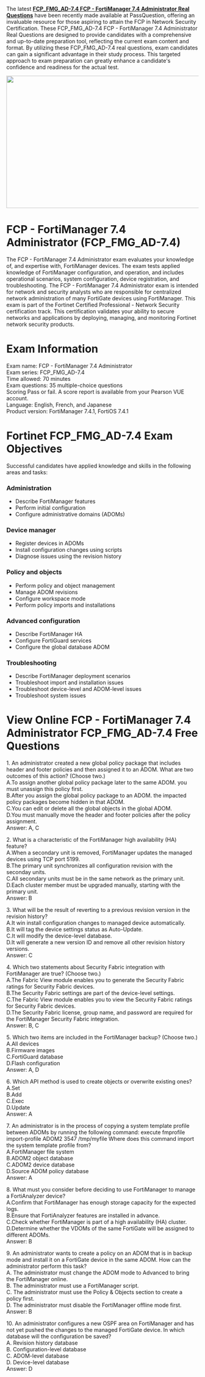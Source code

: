 <p>The latest <strong><a href="https://www.passquestion.com/fcp_fmg_ad-7-4.html">FCP_FMG_AD-7.4 FCP - FortiManager 7.4 Administrator Real Questions</a></strong> have been recently made available at PassQuestion, offering an invaluable resource for those aspiring to attain the FCP in Network Security Certification. These FCP_FMG_AD-7.4 FCP - FortiManager 7.4 Administrator Real Questions are designed to provide candidates with a comprehensive and up-to-date preparation tool, reflecting the current exam content and format. By utilizing these FCP_FMG_AD-7.4 real questions, exam candidates can gain a significant advantage in their study process. This targeted approach to exam preparation can greatly enhance a candidate&#39;s confidence and readiness for the actual test.</p>

<p><img alt="" src="https://www.passquestion.com/uploads/pqcom/images/20240909/904ebf363c3fa2575769152f1d8816eb.png" style="height:347px; width:618px" /></p>

<h1>FCP - FortiManager 7.4 Administrator (FCP_FMG_AD-7.4)</h1>

<p>The FCP - FortiManager 7.4 Administrator exam evaluates your knowledge of, and expertise with, FortiManager devices. The exam tests applied knowledge of FortiManager configuration, and operation, and includes operational scenarios, system configuration, device registration, and troubleshooting. The FCP - FortiManager 7.4 Administrator exam is intended for network and security analysts who are responsible for centralized network administration of many FortiGate devices using FortiManager. This exam is part of the Fortinet Certified Professional - Network Security certification track. This certification validates your ability to secure networks and applications by deploying, managing, and monitoring Fortinet network security products.</p>

<h1>Exam Information</h1>

<p>Exam name: FCP - FortiManager 7.4 Administrator<br />
Exam series: FCP_FMG_AD-7.4<br />
Time allowed: 70 minutes<br />
Exam questions: 35 multiple-choice questions<br />
Scoring Pass or fail. A score report is available from your Pearson VUE account.<br />
Language: English, French, and Japanese<br />
Product version: FortiManager 7.4.1, FortiOS 7.4.1</p>

<h1>Fortinet FCP_FMG_AD-7.4 Exam Objectives</h1>

<p>Successful candidates have applied knowledge and skills in the following areas and tasks:</p>

<h3>Administration</h3>

<ul>
	<li>Describe FortiManager features</li>
	<li>Perform initial configuration</li>
	<li>Configure administrative domains (ADOMs)</li>
</ul>

<h3>Device manager</h3>

<ul>
	<li>Register devices in ADOMs</li>
	<li>Install configuration changes using scripts</li>
	<li>Diagnose issues using the revision history</li>
</ul>

<h3>Policy and objects</h3>

<ul>
	<li>Perform policy and object management</li>
	<li>Manage ADOM revisions</li>
	<li>Configure workspace mode</li>
	<li>Perform policy imports and installations</li>
</ul>

<h3>Advanced configuration</h3>

<ul>
	<li>Describe FortiManager HA</li>
	<li>Configure FortiGuard services</li>
	<li>Configure the global database ADOM</li>
</ul>

<h3>Troubleshooting</h3>

<ul>
	<li>Describe FortiManager deployment scenarios</li>
	<li>Troubleshoot import and installation issues</li>
	<li>Troubleshoot device-level and ADOM-level issues</li>
	<li>Troubleshoot system issues</li>
</ul>

<h1>View Online FCP - FortiManager 7.4 Administrator FCP_FMG_AD-7.4 Free Questions</h1>

<p>1. An administrator created a new global policy package that includes header and footer policies and then assigned it to an ADOM. What are two outcomes of this action? (Choose two.)<br />
A.To assign another global policy package later to the same ADOM. you must unassign this policy first.<br />
B.After you assign the global policy package to an ADOM. the impacted policy packages become hidden in that ADOM.<br />
C.You can edit or delete all the global objects in the global ADOM.<br />
D.You must manually move the header and footer policies after the policy assignment.<br />
Answer: A, C</p>

<p>2. What is a characteristic of the FortiManager high availability (HA) feature?<br />
A.When a secondary unit is removed, FortiManager updates the managed devices using TCP port 5199.<br />
B.The primary unit synchronizes all configuration revision with the seconday units.<br />
C.All secondary units must be in the same network as the primary unit.<br />
D.Each cluster member must be upgraded manually, starting with the primary unit.<br />
Answer: B</p>

<p>3. What will be the result of reverting to a previous revision version in the revision history?<br />
A.It win install configuration changes to managed device automatically.<br />
B.It will tag the device settings status as Auto-Update.<br />
C.It will modify the device-level database.<br />
D.It will generate a new version ID and remove all other revision history versions.<br />
Answer: C</p>

<p>4. Which two statements about Security Fabric integration with FortiManager are true? (Choose two.)<br />
A.The Fabric View module enables you to generate the Security Fabric ratings for Security Fabric devices.<br />
B.The Security Fabric settings are part of the device-level settings.<br />
C.The Fabric View module enables you to view the Security Fabric ratings for Security Fabric devices.<br />
D.The Security Fabric license, group name, and password are required for the FortiManager Security Fabric integration.<br />
Answer: B, C</p>

<p>5. Which two items are included in the FortiManager backup? (Choose two.)<br />
A.All devices<br />
B.Firmware images<br />
C.FortiGuard database<br />
D.Flash configuration<br />
Answer: A, D</p>

<p>6. Which API method is used to create objects or overwrite existing ones?<br />
A.Set<br />
B.Add<br />
C.Exec<br />
D.Update<br />
Answer: A</p>

<p>7. An administrator is in the process of copying a system template profile between ADOMs by running the following command: execute fmprofile import-profile ADOM2 3547 /tmp/myfile Where does this command import the system template profile from?<br />
A.FortiManager file system<br />
B.ADOM2 object database<br />
C.ADOM2 device database<br />
D.Source ADOM policy database<br />
Answer: A</p>

<p>8. What must you consider before deciding to use FortiManager to manage a FortiAnalyzer device?<br />
A.Confirm that FortiManager has enough storage capacity for the expected logs.<br />
B.Ensure that FortiAnalyzer features are installed in advance.<br />
C.Check whether FortiManager is part of a high availability (HA) cluster.<br />
D.Determine whether the VDOMs of the same FortiGate will be assigned to different ADOMs.<br />
Answer: B</p>

<p>9. An administrator wants to create a policy on an ADOM that is in backup mode and install it on a FortiGate device in the same ADOM. How can the administrator perform this task?<br />
A. The administrator must change the ADOM mode to Advanced to bring the FortiManager online.<br />
B. The administrator must use a FortiManager script.<br />
C. The administrator must use the Policy &amp; Objects section to create a policy first.<br />
D. The administrator must disable the FortiManager offline mode first.<br />
Answer: B</p>

<p>10. An administrator configures a new OSPF area on FortiManager and has not yet pushed the changes to the managed FortiGate device. In which database will the configuration be saved?<br />
A. Revision history database<br />
B. Configuration-level database<br />
C. ADOM-level database<br />
D. Device-level database<br />
Answer: D</p>
